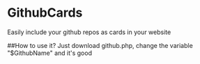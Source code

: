 # GithubCards
Easily include your github repos as cards in your website 


##How to use it?
Just download github.php, change the variable "$GithubName" and it's good
